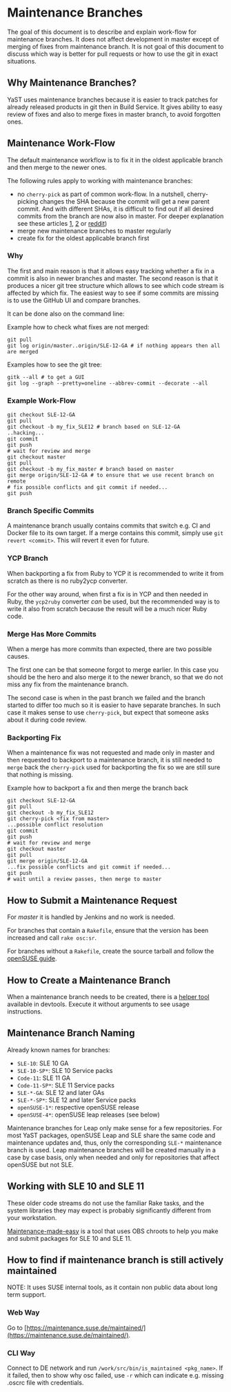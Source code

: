 Maintenance Branches
====================

The goal of this document is to describe and explain work-flow for maintenance
branches. It does not affect development in master except of merging of fixes from
maintenance branch. It is not goal of this document to discuss which way is better
for pull requests or how to use the git in exact situations.

Why Maintenance Branches?
-------------------------

YaST uses maintenance branches because it is easier to track patches for already
released products in git then in Build Service. It gives ability to easy review
of fixes and also to merge fixes in master branch, to avoid forgotten ones.

Maintenance Work-Flow
---------------------

The default maintenance workflow is to fix it in the oldest applicable branch and
then merge to the newer ones.

The following rules apply to working with maintenance branches:

* no `cherry-pick` as part of common work-flow. In a nutshell, cherry-picking
  changes the SHA because the commit will get a new parent commit. And with
  different SHAs, it is difficult to find out if all desired commits from the
  branch are now also in master. For deeper explanation see these articles
  [1](http://dan.bravender.net/2011/10/20/Why_cherry-picking_should_not_be_part_of_a_normal_git_workflow.html), [2](http://www.draconianoverlord.com/2013/09/07/no-cherry-picking.html) or [reddit](https://www.reddit.com/r/git/comments/3ubuel/merge_vs_rebase_why_not_cherrypick/))
* merge new maintenance branches to master regularly
* create fix for the oldest applicable branch first

### Why

The first and main reason is that it allows easy tracking whether a fix in a commit is
also in newer branches and master. The second reason is that it produces a nicer
git tree structure which allows to see which code stream is affected by which
fix. The easiest way to see if some commits are missing is to use the GitHub UI
and compare branches.

It can be done also on the command line:

Example how to check what fixes are not merged:
```
git pull
git log origin/master..origin/SLE-12-GA # if nothing appears then all are merged
```

Examples how to see the git tree:
```
gitk --all # to get a GUI
git log --graph --pretty=oneline --abbrev-commit --decorate --all
```

### Example Work-Flow

```
git checkout SLE-12-GA
git pull
git checkout -b my_fix_SLE12 # branch based on SLE-12-GA
..hacking...
git commit
git push
# wait for review and merge
git checkout master
git pull
git checkout -b my_fix_master # branch based on master
git merge origin/SLE-12-GA # to ensure that we use recent branch on remote
# fix possible conflicts and git commit if needed...
git push
```

### Branch Specific Commits

A maintenance branch usually contains commits that switch e.g. CI and Docker file
to its own target. If a merge contains this commit, simply use
`git revert <commit>`. This will revert it even for future.

### YCP Branch

When backporting a fix from Ruby to YCP it is recommended to
write it from scratch as there is no ruby2ycp converter.

For the other way around, when first a fix is in YCP and then needed in Ruby,
the `ycp2ruby`
converter *can* be used, but the recommended way is to write it also from scratch
because the result will be a much nicer Ruby code.

### Merge Has More Commits

When a merge has more commits than expected, there are two possible causes.

The first one can be that someone forgot to merge earlier. In this case you
should be the hero and also merge it to the newer branch, so that we do not miss any fix
from the maintenance branch.

The second case is when in the past branch we failed and the branch started to differ too
much so it is easier to have separate branches. In such case it makes
sense to use `cherry-pick`, but expect that someone asks about it during code
review.

### Backporting Fix

When a maintenance fix was not requested and made only in master and then
requested to backport to a maintenance branch, it is still needed to `merge` back
the `cherry-pick` used for backporting the fix so we are still sure that nothing is missing.

Example how to backport a fix and then merge the branch back
```
git checkout SLE-12-GA
git pull
git checkout -b my_fix_SLE12
git cherry-pick <fix from master>
...possible conflict resolution
git commit
git push
# wait for review and merge
git checkout master
git pull
git merge origin/SLE-12-GA
...fix possible conflicts and git commit if needed...
git push
# wait until a review passes, then merge to master
```

How to Submit a Maintenance Request
-----------------------------------

For *master* it is handled by Jenkins and no work is needed.

For branches that contain a `Rakefile`,
ensure that the version has been increased and call `rake osc:sr`.

For branches without a `Rakefile`, create the source tarball and follow the
[openSUSE guide](https://en.opensuse.org/openSUSE:Package_maintenance).

How to Create a Maintenance Branch
----------------------------------
When a maintenance branch needs to be created, there is a
[helper tool](https://github.com/yast/yast-devtools/blob/master/ytools/yast2/create_maintenance_branch)
available in devtools. Execute it without arguments to see usage instructions.

Maintenance Branch Naming
-------------------------
Already known names for branches:

- `SLE-10`: SLE 10 GA
- `SLE-10-SP*`: SLE 10 Service packs
- `Code-11`: SLE 11 GA
- `Code-11-SP*`: SLE 11 Service packs
- `SLE-*-GA`: SLE 12 and later GAs
- `SLE-*-SP*`: SLE 12 and later Service packs
- `openSUSE-1*`: respective openSUSE release
- `openSUSE-4*`: openSUSE leap releases (see below)

Maintenance branches for Leap only make sense for a few repositories.
For most YaST packages, openSUSE Leap and SLE share the same code and
maintenance updates and, thus, only the corresponding `SLE-*` maintenance
branch is used. Leap maintenance branches will be created manually in a case by
case basis, only when needed and only for repositories that affect openSUSE but
not SLE.

Working with SLE 10 and SLE 11
------------------------------

These older code streams do not use the familiar Rake tasks, and the system libraries they
may expect is probably significantly different from your workstation.

[Maintenance-made-easy](https://github.com/mvidner/maintenance-made-easy)
is a tool that uses OBS chroots to help you make and submit packages for SLE 10 and SLE 11.

How to find if maintenance branch is still actively maintained
--------------------------------------------------------------
NOTE: It uses SUSE internal tools, as it contain non public data about long term support.

### Web Way

Go to [https://maintenance.suse.de/maintained/](https://maintenance.suse.de/maintained/).


### CLI Way

Connect to DE network and run `/work/src/bin/is_maintained <pkg_name>`. If it failed, then to show
why osc failed, use `-r` which can indicate e.g. missing .oscrc file with credentials.
